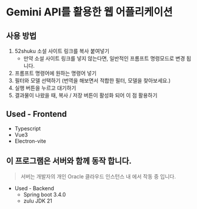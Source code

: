 # Gemini API를 활용한 웹 어플리케이션

## 사용 방법

1. 52shuku 소설 사이트 링크를 복사 붙여넣기
   - 만약 소설 사이트 링크를 넣지 않는다면, 일반적인 프롬프트 명령모드로 변경 됩니다.
2. 프롬프트 명령어에 원하는 명령어 넣기
3. 필터와 모델 선택하기 (번역을 해보면서 적합한 필터, 모델을 찾아보세요.)
4. 실행 버튼을 누르고 대기하기
5. 결과물이 나왔을 때, 복사 / 저장 버튼이 활성화 되어 이 점 활용하기

## Used - Frontend

- Typescript
- Vue3
- Electron-vite

## 이 프로그램은 서버와 함께 동작 합니다.

> 서버는 개발자의 개인 Oracle 클라우드 인스턴스 내 에서 작동 중 입니다.

- Used - Backend
  - Spring boot 3.4.0
  - zulu JDK 21
